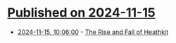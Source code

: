 # [Published on 2024-11-15](index.md)

* [2024-11-15, 10:06:00](https://soylentnews.org/article.pl?sid=24/11/14/1247223&from=rss) - [The Rise and Fall of Heathkit](https://soylentnews.org/article.pl?sid=24/11/14/1247223&from=rss)
